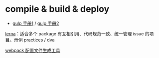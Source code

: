 # compile & build & deploy

- [gulp 手册1](http://p.tb.cn/rmsportal_127_gulp_E6_89_8B_E5_86_8C1.pdf) / [gulp 手册2](http://p.tb.cn/rmsportal_127_gulp_E6_89_8B_E5_86_8C2.pdf)

[lerna](https://github.com/lerna/lerna)：适合多个 package 有互相引用、代码规范一致、统一管理 issue 的项目。示例 [practices](https://github.com/LittleBreak/lerna-best-practices) / [dva](https://github.com/dvajs/dva)

[webpack 配置文件生成工具](https://webpack.jakoblind.no/)